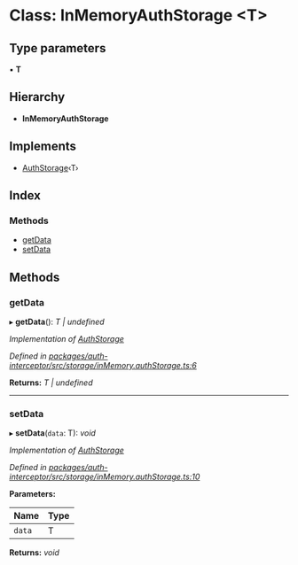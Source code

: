 # Class: InMemoryAuthStorage <**T**>

## Type parameters

▪ **T**

## Hierarchy

* **InMemoryAuthStorage**

## Implements

* [AuthStorage](../interfaces/authstorage.md)‹T›

## Index

### Methods

* [getData](inmemoryauthstorage.md#getdata)
* [setData](inmemoryauthstorage.md#setdata)

## Methods

###  getData

▸ **getData**(): *T | undefined*

*Implementation of [AuthStorage](../interfaces/authstorage.md)*

*Defined in [packages/auth-interceptor/src/storage/inMemory.authStorage.ts:6](https://github.com/headline-1/coolio/blob/0131267/packages/auth-interceptor/src/storage/inMemory.authStorage.ts#L6)*

**Returns:** *T | undefined*

___

###  setData

▸ **setData**(`data`: T): *void*

*Implementation of [AuthStorage](../interfaces/authstorage.md)*

*Defined in [packages/auth-interceptor/src/storage/inMemory.authStorage.ts:10](https://github.com/headline-1/coolio/blob/0131267/packages/auth-interceptor/src/storage/inMemory.authStorage.ts#L10)*

**Parameters:**

Name | Type |
------ | ------ |
`data` | T |

**Returns:** *void*
